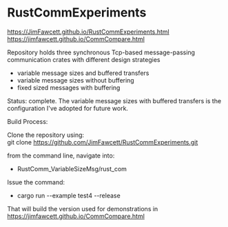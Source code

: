 # RustCommExperiments

https://JimFawcett.github.io/RustCommExperiments.html  
https://jimfawcett.github.io/CommCompare.html  

Repository holds three synchronous Tcp-based message-passing communication crates with different design strategies
- variable message sizes and buffered transfers
- variable message sizes without buffering
- fixed sized messages with buffering

Status: complete. The variable message sizes with buffered transfers is the configuration I've adopted for future work.

Build Process:  

Clone the repository using:  
  git clone https://github.com/JimFawcett/RustCommExperiments.git  
  
  from the command line, navigate into:  
  - RustComm_VariableSizeMsg/rust_com  
  
Issue the command:  
- cargo run --example test4 --release  

That will build the version used for demonstrations in https://jimfawcett.github.io/CommCompare.html
